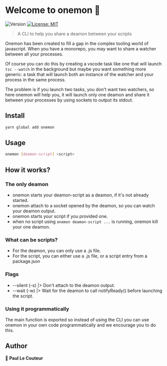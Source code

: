 # Welcome to onemon 👋
![Version](https://img.shields.io/badge/version-1.2.2-red.svg?cacheSeconds=2592000)
[![License: MIT](https://img.shields.io/badge/License-MIT-yellow.svg)](#)

> A CLI to help you share a deamon between your scripts

Onemon has been created to fill a gap in the complex tooling world of javascript. When you have a monorepo, you may want to share a watcher between all your processes.

 Of course you can do this by creating a vscode task like one that will launch `tsc --watch` in the background but maybe you want something more generic: a task that will launch both an instance of the watcher and your process in the same process.

The problem is if you launch two tasks, you don't want two watchers, so here onemon will help you, it will launch only one deamon and share it between your processes by using sockets to output its stdout.

## Install

```sh
yarn global add onemon
```

## Usage

```sh
onemon [deamon-script] <script>
```
## How it works?

### The only deamon

- onemon starts your deamon-script as a deamon, if it's not already started.
- onemon attach to a socket opened by the deamon, so you can watch your deamon output.
- onemon starts your script if you provided one.
- when no script using `onemon deamon-script ...` is running, onemon kill your one deamon.

### What can be scripts?

- For the deamon, you can only use a .js file.
- For the script, you can either use a .js file, or a script entry from a package.json

### Flags

- --silent (-s) |> Don't attach to the deamon output.
- --wait (-w) |> Wait for the deamon to call notifyReady() before launching the script.

### Using it programmatically

The main function is exported so instead of using the CLI you can use onemon in your own code programmatically and we encourage you to do this.

## Author

👤 **Paul Le Couteur**
